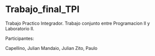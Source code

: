 # Trabajo_final_TPI
Trabajo Practico Integrador. Trabajo conjunto entre Programacion II y Laboratorio II.

Participantes:

Capellino, Julian
Mandaio, Julian
Zito, Paulo
